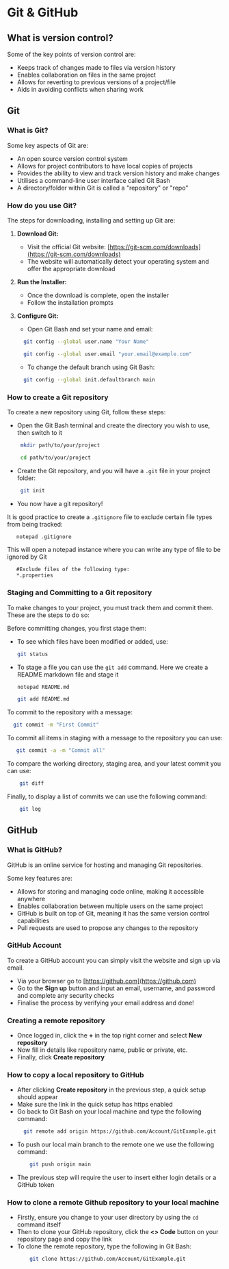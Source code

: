 # Git & GitHub

## What is version control?

Some of the key points of version control are:

- Keeps track of changes made to files via version history
- Enables collaboration on files in the same project
- Allows for reverting to previous versions of a project/file
- Aids in avoiding conflicts when sharing work

## Git

### What is Git?

Some key aspects of Git are:
- An open source version control system
- Allows for project contributors to have local copies of projects
- Provides the ability to view and track version history and make changes
- Utilises a command-line user interface called Git Bash
- A directory/folder within Git is called a "repository" or "repo"

### How do you use Git?
The steps for downloading, installing and setting up Git are:

1. **Download Git:**
   - Visit the official Git website: [https://git-scm.com/downloads](https://git-scm.com/downloads)
   - The website will automatically detect your operating system and offer the appropriate download

2. **Run the Installer:**
   - Once the download is complete, open the installer
   - Follow the installation prompts

3. **Configure Git:**
    - Open Git Bash and set your name and email:
   ```bash
     git config --global user.name "Your Name"
   
     git config --global user.email "your.email@example.com"
     ```
   - To change the default branch using Git Bash:
   ```bash
     git config --global init.defaultbranch main
     ```

### How to create a Git repository
To create a new repository using Git, follow these steps:
- Open the Git Bash terminal and create the directory you wish to use, then switch to it
    ```bash
     mkdir path/to/your/project
  
     cd path/to/your/project
     ```
- Create the Git repository, and you will have a `.git` file in your project folder:
    ```bash
     git init
     ```
- You now have a git repository!


It is good practice to create a `.gitignore` file to exclude certain file types from being tracked:
  ```bash
     notepad .gitignore
  ```
This will open a notepad instance where you can write any type of file to be ignored by Git
```text
   #Exclude files of the following type:
   *.properties
```

### Staging and Committing to a Git repository

To make changes to your project, you must track them and commit them. These are the steps to do so:

Before committing changes, you first stage them:

- To see which files have been modified or added, use:
  ```bash
  git status
  ```

- To stage a file you can use the `git add` command. Here we create a README markdown file and stage it
    ```bash
    notepad README.md
    
    git add README.md
    ```
To commit to the repository with a message:

  ```bash
    git commit -m "First Commit"
  ```

To commit all items in staging with a message to the repository you can use:

 ```bash
    git commit -a -m "Commit all"
  ```
  
To compare the working directory, staging area, and your latest commit you can use:

```bash
    git diff
  ```
Finally, to display a list of commits we can use the following command:

```bash
    git log
  ```

## GitHub

### What is GitHub?

GitHub is an online service for hosting and managing Git repositories.

Some key features are:
- Allows for storing and managing code online, making it accessible anywhere
- Enables collaboration between multiple users on the same project
- GitHub is built on top of Git, meaning it has the same version control capabilities
- Pull requests are used to propose any changes to the repository

### GitHub Account

To create a GitHub account you can simply visit the website and sign up via email.

- Via your browser go to [https://github.com](https://github.com)
- Go to the **Sign up** button and input an email, username, and password and complete any security checks
- Finalise the process by verifying your email address and done!

### Creating a remote repository

- Once logged in, click the **+** in the top right corner and select **New repository**
- Now fill in details like repository name, public or private, etc.
- Finally, click **Create repository**

### How to copy a local repository to GitHub
- After clicking **Create repository** in the previous step, a quick setup should appear
- Make sure  the link in the quick setup has https enabled
- Go back to Git Bash on your local machine and type the following command:
  ```bash
    git remote add origin https://github.com/Account/GitExample.git
  ```
- To push our local main branch to the remote one we use the following command:
  ```bash
      git push origin main
  ```
- The previous step will require the user to insert either login details or a GitHub token

### How to clone a remote Github repository to your local machine

- Firstly, ensure you change to your user directory by using the `cd` command itself
- Then to clone your GitHub repository, click the **<> Code** button on your repository page and copy the link
- To clone the remote repository, type the following in Git Bash:
  ```bash
      git clone https://github.com/Account/GitExample.git
  ```
   